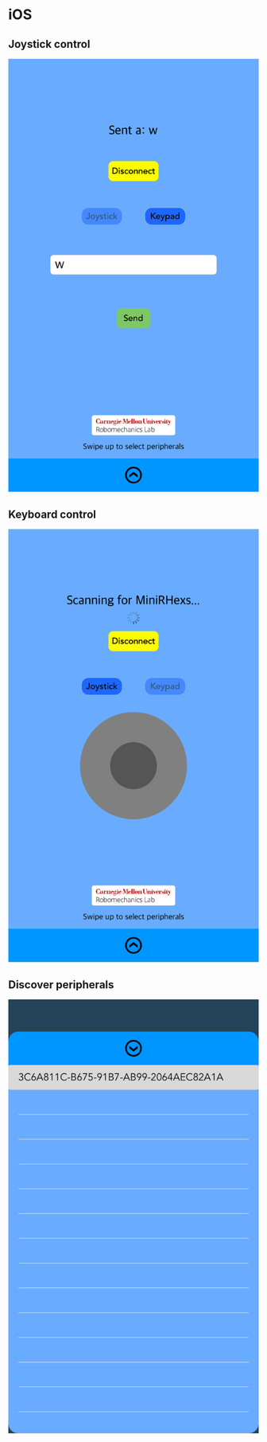 # iOS

## Joystick control
![joystick](images/screenshot1.png)

## Keyboard control
![keyboard](images/screenshot2.png)

## Discover peripherals
![discover peripherals](images/screenshot3.png)
